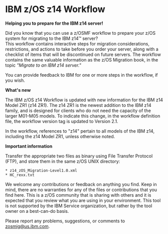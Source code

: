  IBM z/OS z14 Workflow
=====================

**Helping you to prepare for the IBM z14 server!**

Did you know that you can use a z/OSMF workflow to prepare your z/OS system for migrating to the IBM z14&trade; server?  
This workflow contains interactive steps for migration considerations, restrictions, and actions to take before you order your server, along with a checklist of items that will be discontinued on future servers. 
The workflow contains the same valuable information as the z/OS Migration book, in the topic *"Migrate to an IBM z14 server."*  

You can provide feedback to IBM for one or more steps in the workflow, if you wish.

**What's new**

The IBM z/OS z14 Workflow is updated with new information for the IBM z14 Model ZR1 (z14 ZR1). The z14 ZR1 is the newest addition to the IBM z14 family, and is designed for clients who do not need the capacity of the larger M01-M05 models. To indicate this change, in the workflow definition file, the workflow version tag is updated to Version 2.1.

In the workflow, references to "z14" pertain to all models of the IBM z14, including the z14 Model ZR1, unless otherwise noted.

**Important information**

Transfer the appropriate two files as binary using File Transfer Protocol (FTP), and store them in the same z/OS UNIX directory:

    * z14_zOS_Migration-Level1.0.xml
    * HC_rexx.txt
 
We welcome any contributions or feedback on anything you find. Keep in mind, there are no warranties for any of the files or contributions that you find here. This is a z/OS community that is sharing with others and it is expected that you review what you are using in your environment. This tool is not supported by the IBM Service organization, but rather by the tool owner on a best-can-do basis.

Please report any problems, suggestions, or comments to zosmig@us.ibm.com.
